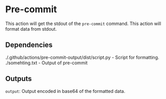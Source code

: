 # Pre-commit
This action will get the stdout of the `pre-commit` command.
This action will format data from stdout.

## Dependencies
./.github/actions/pre-commit-output/dist/script.py - Script for formatting.
./somehting.txt - Output of pre-commit

## Outputs
`output`: Output encoded in base64 of the formatted data.
